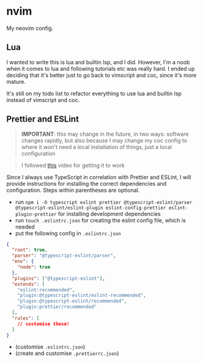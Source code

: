 # nvim

My neovim config.

## Lua

I wanted to write this is lua and builtin lsp, and I did. However, I'm a noob when it comes to lua and following tutorials etc was really hard. I ended up deciding that it's better just to go back to vimscript and coc, since it's more mature.

It's still on my todo list to refactor everything to use lua and builtin lsp instead of vimscript and coc.

## Prettier and ESLint

> **IMPORTANT**: this may change in the future, in two ways: software changes rapidly, but also because I may change my coc config to where it won't need a local installation of things, just a local configuration

> I followed [this](https://www.youtube.com/watch?v=Yqs3ZbE_HN0&t=208s) video for getting it to work

Since I always use TypeScript in correlation with Prettier and ESLint, I will provide instructions for installing the correct dependencies and configuration. Steps within parentheses are optional.

- run `npm i -D typescript eslint prettier @typescript-eslint/parser @typescript-eslint/eslint-plugin eslint-config-prettier eslint-plugin-prettier` for installing development dependencies
- run `touch .eslintrc.json` for creating the eslint config file, which is needed
- put the following config in `.eslintrc.json`

```json
{
  "root": true,
  "parser": "@typescript-eslint/parser",
  "env": {
    "node": true
  },
  "plugins": ["@typescript-eslint"],
  "extends": [
    "eslint:recommended",
    "plugin:@typescript-eslint/eslint-recommended",
    "plugin:@typescript-eslint/recommended",
    "plugin:prettier/recommended"
  ],
  "rules": [
    // customise these!
  ]
}
```

- (customise `.eslintrc.json`)
- (create and customise `.prettierrc.json`)
